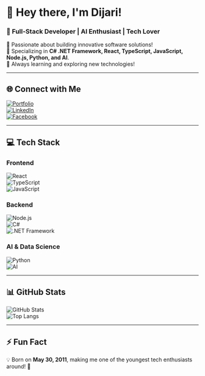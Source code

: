 # **👋 Hey there, I'm Dijari!**  
### **🚀 Full-Stack Developer | AI Enthusiast | Tech Lover**  

🔹 Passionate about building innovative software solutions!  
🔹 Specializing in **C# .NET Framework, React, TypeScript, JavaScript, Node.js, Python, and AI**.  
🔹 Always learning and exploring new technologies!  

---

## **🌐 Connect with Me**  
[![Portfolio](https://img.shields.io/badge/🌍%20Portfolio-000?style=for-the-badge&logo=google-chrome&logoColor=white)](https://your-portfolio.com)  
[![LinkedIn](https://img.shields.io/badge/LinkedIn-0A66C2?style=for-the-badge&logo=linkedin&logoColor=white)](https://linkedin.com/in/your-profile)  
[![Facebook](https://img.shields.io/badge/Facebook-1877F2?style=for-the-badge&logo=facebook&logoColor=white)](https://facebook.com/your-profile)  

---

## **💻 Tech Stack**  

### **Frontend**  
![React](https://img.shields.io/badge/React-61DAFB?style=for-the-badge&logo=react&logoColor=black)  
![TypeScript](https://img.shields.io/badge/TypeScript-3178C6?style=for-the-badge&logo=typescript&logoColor=white)  
![JavaScript](https://img.shields.io/badge/JavaScript-F7DF1E?style=for-the-badge&logo=javascript&logoColor=black)  

### **Backend**  
![Node.js](https://img.shields.io/badge/Node.js-339933?style=for-the-badge&logo=nodedotjs&logoColor=white)  
![C#](https://img.shields.io/badge/C%23-239120?style=for-the-badge&logo=csharp&logoColor=white)  
![.NET Framework](https://img.shields.io/badge/.NET-512BD4?style=for-the-badge&logo=dotnet&logoColor=white)  

### **AI & Data Science**  
![Python](https://img.shields.io/badge/Python-3776AB?style=for-the-badge&logo=python&logoColor=white)  
![AI](https://img.shields.io/badge/AI%20Development-FF6F00?style=for-the-badge&logo=deeplearning&logoColor=white)  

---

## **📊 GitHub Stats**  

![GitHub Stats](https://github-readme-stats.vercel.app/api?username=Dijariii&show_icons=true&theme=radical)  
![Top Langs](https://github-readme-stats.vercel.app/api/top-langs/?username=Dijariii&layout=compact&theme=radical)  

---

## **⚡ Fun Fact**  
💡 Born on **May 30, 2011**, making me one of the youngest tech enthusiasts around! 🚀  

<!--
**Dijariii/Dijariii** is a ✨ _special_ ✨ repository because its `README.md` (this file) appears on your GitHub profile.

Here are some ideas to get you started:

- 🔭 I’m currently working on ...
- 🌱 I’m currently learning ...
- 👯 I’m looking to collaborate on ...
- 🤔 I’m looking for help with ...
- 💬 Ask me about ...
- 📫 How to reach me: ...
- 😄 Pronouns: ...
- ⚡ Fun fact: ...
-->

